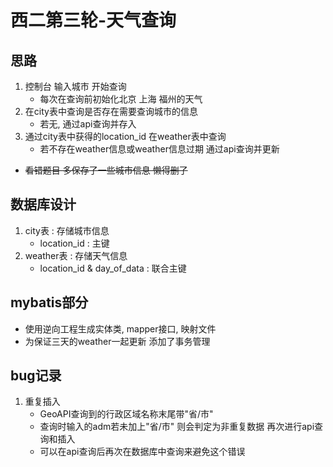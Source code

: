 # 西二第三轮-天气查询

## 思路
1. 控制台 输入城市 开始查询
   - 每次在查询前初始化北京 上海 福州的天气
2. 在city表中查询是否存在需要查询城市的信息
   - 若无, 通过api查询并存入
3. 通过city表中获得的location_id 在weather表中查询
   - 若不存在weather信息或weather信息过期 通过api查询并更新
- ~~看错题目 多保存了一些城市信息 懒得删了~~   

## 数据库设计
1. city表 : 存储城市信息
   - location_id : 主键
2. weather表 : 存储天气信息
   - location_id & day_of_data : 联合主键

## mybatis部分
- 使用逆向工程生成实体类, mapper接口, 映射文件
- 为保证三天的weather一起更新 添加了事务管理


## bug记录
1. 重复插入
   - GeoAPI查询到的行政区域名称末尾带"省/市"
   - 查询时输入的adm若未加上"省/市" 则会判定为非重复数据 再次进行api查询和插入
   - 可以在api查询后再次在数据库中查询来避免这个错误 